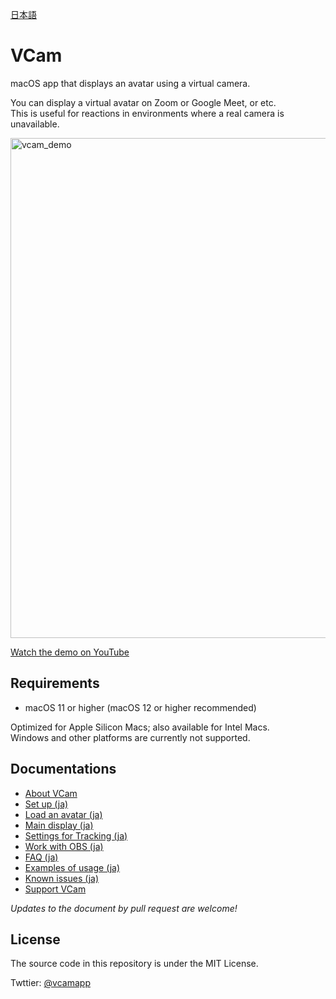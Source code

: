 [日本語](README.ja.md)

# VCam
macOS app that displays an avatar using a virtual camera.

You can display a virtual avatar on Zoom or Google Meet, or etc.  
This is useful for reactions in environments where a real camera is unavailable.

<img width="800px" alt="vcam_demo" src="https://user-images.githubusercontent.com/8188636/156933698-bfc331cc-659f-4f98-84e2-08b164f1400a.png">

[Watch the demo on YouTube](https://www.youtube.com/watch?v=G0wMHRL8dh4&list=PLaR2G7EgeMDXgm84LNC47rS5Isk262JIz)

## Requirements
- macOS 11 or higher (macOS 12 or higher recommended)

Optimized for Apple Silicon Macs; also available for Intel Macs.  
Windows and other platforms are currently not supported.

## Documentations
- [About VCam](https://www.patreon.com/posts/64958026)
- [Set up (ja)](manual/ja/setup.md)
- [Load an avatar (ja)](manual/ja/model.md)
- [Main display (ja)](manual/ja/main.md)
- [Settings for Tracking (ja)](manual/ja/tracking.md)
- [Work with OBS (ja)](manual/ja/OBS.md)
- [FAQ (ja)](FAQ.md)
- [Examples of usage (ja)](manual/ja/example.md)
- [Known issues (ja)](manual/ja/issue.md)
- [Support VCam](manual/tip.md)

*Updates to the document by pull request are welcome!*

## License
The source code in this repository is under the MIT License.

Twttier: [@vcamapp](https://twitter.com/vcamapp)
